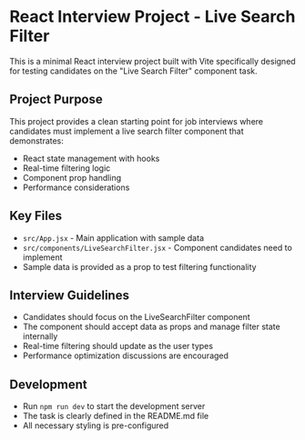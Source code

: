 # React Interview Project - Live Search Filter

This is a minimal React interview project built with Vite specifically designed for testing candidates on the "Live Search Filter" component task.

## Project Purpose
This project provides a clean starting point for job interviews where candidates must implement a live search filter component that demonstrates:
- React state management with hooks
- Real-time filtering logic
- Component prop handling
- Performance considerations

## Key Files
- `src/App.jsx` - Main application with sample data
- `src/components/LiveSearchFilter.jsx` - Component candidates need to implement
- Sample data is provided as a prop to test filtering functionality

## Interview Guidelines
- Candidates should focus on the LiveSearchFilter component
- The component should accept data as props and manage filter state internally
- Real-time filtering should update as the user types
- Performance optimization discussions are encouraged

## Development
- Run `npm run dev` to start the development server
- The task is clearly defined in the README.md file
- All necessary styling is pre-configured